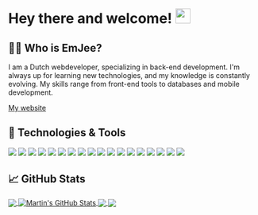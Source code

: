# Hey there and welcome! <img src="https://raw.githubusercontent.com/EmJee1/EmJee1/master/wave.gif" width="30px">

## 👦🏻 Who is EmJee?
I am a Dutch webdeveloper, specializing in
back-end development. I'm always up for learning
new technologies, and my knowledge is constantly
evolving. My skills range from front-end tools to
databases and mobile development.

<a href="https://www.mart-jan.nl/">My website</a>

## 🔧 Technologies & Tools
![](https://img.shields.io/badge/code-React-informational?style=flat&logo=React&logoColor=white&color=3d9feb)
![](https://img.shields.io/badge/code-Vue-informational?style=flat&logo=Vue.js&logoColor=white&color=3d9feb)
![](https://img.shields.io/badge/code-Svelte-informational?style=flat&logo=Svelte&logoColor=white&color=3d9feb)
![](https://img.shields.io/badge/code-TypeScript-informational?style=flat&logo=TypeScript&logoColor=white&color=3d9feb)
![](https://img.shields.io/badge/code-Node-informational?style=flat&logo=Node.js&logoColor=white&color=3d9feb)
![](https://img.shields.io/badge/code-PHP-informational?style=flat&logo=PHP&logoColor=white&color=3d9feb)
![](https://img.shields.io/badge/code-Go-informational?style=flat&logo=Go&logoColor=white&color=3d9feb)
![](https://img.shields.io/badge/code-React%20Native-informational?style=flat&logo=React&logoColor=white&color=3d9feb)
![](https://img.shields.io/badge/database-MongoDB-informational?style=flat&logo=MongoDB&logoColor=white&color=2bbc8a)
![](https://img.shields.io/badge/database-SQL-informational?style=flat&logo=postgreSQL&logoColor=white&color=2bbc8a)
![](https://img.shields.io/badge/cloud-Firebase-informational?style=flat&logo=Firebase&logoColor=white&color=9b59b6)
![](https://img.shields.io/badge/tool-WebStorm-informational?style=flat&logo=WebStorm&logoColor=white&color=eb3d6b)
![](https://img.shields.io/badge/tool-Rider-informational?style=flat&logo=Rider&logoColor=white&color=eb3d6b)
![](https://img.shields.io/badge/tool-Visual%20Studio%20Code-informational?style=flat&logo=Visual%20Studio%20Code&logoColor=white&color=eb3d6b)
![](https://img.shields.io/badge/tool-Adobe%20XD-informational?style=flat&logo=Adobe%20XD&logoColor=white&color=eb3d6b)
![](https://img.shields.io/badge/tool-Docker-informational?style=flat&logo=Docker&logoColor=white&color=eb3d6b)
![](https://img.shields.io/badge/tool-NPM-informational?style=flat&logo=npm&logoColor=white&color=eb3d6b)
![](https://img.shields.io/badge/tool-Git-informational?style=flat&logo=git&logoColor=white&color=eb3d6b)

## &#x1f4c8; GitHub Stats

<!--
If stats are broken, replace base-url with another host

List of hosts: https://github.com/PencilNavigator/readme-stats-URL/blob/main/URL.md
Original: https://github-readme-stats.vercel.app
-->

<a href="https://github.com/EmJee1">
  <img align="center" src="https://readme-stats.clckblog.space/api/top-langs/?username=EmJee1&title_color=ffffff&text_color=c9cacc&icon_color=2bbc8a&bg_color=1d1f21&langs_count=3" />
</a>
<a href="https://github.com/EmJee1">
  <img align="center" src="https://github-readme-stats.vercel.app/api?username=EmJee1&show_icons=true&line_height=27&count_private=true&title_color=ffffff&text_color=c9cacc&icon_color=2bbc8a&bg_color=1d1f21" alt="Martin's GitHub Stats" />
</a>

<a href="https://github.com/EmJee1/the-cocktail-collective">
  <img align="center" src="https://github-readme-stats.vercel.app/api/pin/?username=EmJee1&repo=the-cocktail-collective&title_color=ffffff&text_color=c9cacc&icon_color=2bbc8a&bg_color=1d1f21" />
</a>

<a href="https://github.com/EmJee1/poweramp-desktop">
  <img align="center" src="https://github-readme-stats.vercel.app/api/pin/?username=EmJee1&repo=poweramp-desktop&title_color=ffffff&text_color=c9cacc&icon_color=2bbc8a&bg_color=1d1f21" />
</a>

<!-- links to social media icons -->

<!-- icons with padding -->

[1.1]: http://i.imgur.com/tXSoThF.png (twitter icon with padding)
[2.1]: http://i.imgur.com/0o48UoR.png (github icon with padding)

<!-- icons without padding -->

[1.2]: http://i.imgur.com/wWzX9uB.png (twitter icon without padding)
[2.2]: http://i.imgur.com/9I6NRUm.png (github icon without padding)
[3.2]: https://raw.githubusercontent.com/MartinHeinz/MartinHeinz/master/linkedin-3-16.png (LinkedIn icon without padding)


<!-- links to your social media accounts -->

[1]: https://twitter.com/EmJeeYT
[2]: https://github.com/EmJee1
[3]: https://www.linkedin.com/in/mart-jan-roeleveld/
